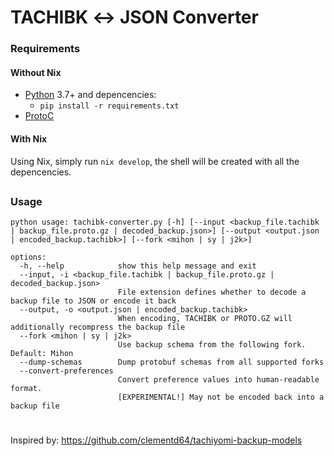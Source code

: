 # TACHIBK ↔ JSON Converter

### Requirements

#### Without Nix

- [Python](https://python.org) 3.7+ and depencencies:
  - `pip install -r requirements.txt`
- [ProtoC](https://github.com/protocolbuffers/protobuf/releases/latest)

#### With Nix

Using Nix, simply run `nix develop`, the shell will be created with all the depencencies.

##

### Usage

```
python usage: tachibk-converter.py [-h] [--input <backup_file.tachibk | backup_file.proto.gz | decoded_backup.json>] [--output <output.json | encoded_backup.tachibk>] [--fork <mihon | sy | j2k>]

options:
  -h, --help            show this help message and exit
  --input, -i <backup_file.tachibk | backup_file.proto.gz | decoded_backup.json>
                        File extension defines whether to decode a backup file to JSON or encode it back
  --output, -o <output.json | encoded_backup.tachibk>
                        When encoding, TACHIBK or PROTO.GZ will additionally recompress the backup file
  --fork <mihon | sy | j2k>
                        Use backup schema from the following fork. Default: Mihon
  --dump-schemas        Dump protobuf schemas from all supported forks
  --convert-preferences
                        Convert preference values into human-readable format.
                        [EXPERIMENTAL!] May not be encoded back into a backup file
```

#

#

Inspired by: <https://github.com/clementd64/tachiyomi-backup-models>
